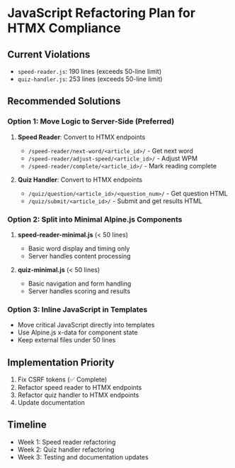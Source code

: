# JavaScript Refactoring Plan for HTMX Compliance

## Current Violations
- `speed-reader.js`: 190 lines (exceeds 50-line limit)
- `quiz-handler.js`: 253 lines (exceeds 50-line limit)

## Recommended Solutions

### Option 1: Move Logic to Server-Side (Preferred)
1. **Speed Reader**: Convert to HTMX endpoints
   - `/speed-reader/next-word/<article_id>/` - Get next word
   - `/speed-reader/adjust-speed/<article_id>/` - Adjust WPM
   - `/speed-reader/complete/<article_id>/` - Mark reading complete

2. **Quiz Handler**: Convert to HTMX endpoints
   - `/quiz/question/<article_id>/<question_num>/` - Get question HTML
   - `/quiz/submit/<article_id>/` - Submit and get results HTML

### Option 2: Split into Minimal Alpine.js Components
1. **speed-reader-minimal.js** (< 50 lines)
   - Basic word display and timing only
   - Server handles content processing

2. **quiz-minimal.js** (< 50 lines)
   - Basic navigation and form handling
   - Server handles scoring and results

### Option 3: Inline JavaScript in Templates
- Move critical JavaScript directly into templates
- Use Alpine.js x-data for component state
- Keep external files under 50 lines

## Implementation Priority
1. Fix CSRF tokens (✅ Complete)
2. Refactor speed reader to HTMX endpoints
3. Refactor quiz handler to HTMX endpoints
4. Update documentation

## Timeline
- Week 1: Speed reader refactoring
- Week 2: Quiz handler refactoring  
- Week 3: Testing and documentation updates